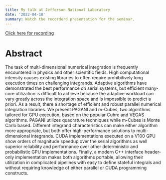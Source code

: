 ```yaml
---
title: My talk at Jefferson National Laboratory
date: '2022-04-18'
summary: Watch the recorderd presentation for the seminar.
---
```


[Click here for recording](https://www.jlab.org/video/cake-seminar-ioannis-sakiotis)

# Abstract
The task of multi-dimensional numerical integration is frequently encountered in physics and other scientific fields. High computational intensity causes existing libraries to often require prohibitively long execution times on challenging integrands. Adaptive algorithms have demonstrated the best performance on serial systems, but efficient many-core utilization is difficult to achieve because the adaptive workload can vary greatly across the integration space and is impossible to predict a priori. As a result, there a shortage of efficient and robust parallel numerical integration libraries. We present PAGANI and m-Cubes, two algorithms tailored for GPU execution, based on the popular Cuhre and VEGAS algorithms. PAGANI utilizes quadrature techniques while m-Cubes is Monte Carlo based. Different integrand characteristics can make either algorithm more appropriate, but both offer high-performance solutions to multi-dimensional integrands. CUDA implementations executed on a V100 GPU show orders of magnitude speedup over the serial algorithms as well superior reliability and performance over other deterministic and probabilistic GPU implementations. Finally, a modern C++ interface header-only implementation makes both algorithms portable, allowing their utilization in complicated pipelines with easy to define stateful integrals and without requiring knowledge of either parallel or CUDA programming constructs.

